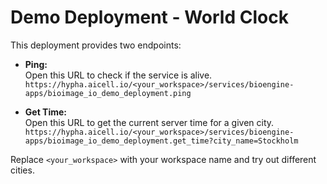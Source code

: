 # Demo Deployment - World Clock

This deployment provides two endpoints:

- **Ping:**  
  Open this URL to check if the service is alive.  
  `https://hypha.aicell.io/<your_workspace>/services/bioengine-apps/bioimage_io_demo_deployment.ping`

- **Get Time:**  
  Open this URL to get the current server time for a given city.  
  `https://hypha.aicell.io/<your_workspace>/services/bioengine-apps/bioimage_io_demo_deployment.get_time?city_name=Stockholm`

Replace `<your_workspace>` with your workspace name and try out different cities.